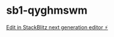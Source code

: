 # sb1-qyghmswm

[Edit in StackBlitz next generation editor ⚡️](https://stackblitz.com/~/github.com/Bestgitever/sb1-qyghmswm)